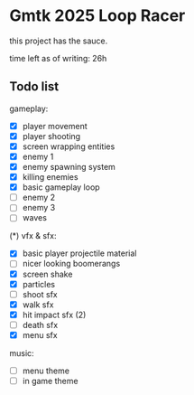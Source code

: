 # Gmtk 2025 Loop Racer

this project has the sauce.

time left as of writing: 26h

## Todo list

gameplay:
- [x] player movement
- [x] player shooting
- [x] screen wrapping entities
- [x] enemy 1
- [x] enemy spawning system
- [x] killing enemies
- [x] basic gameplay loop
- [ ] enemy 2
- [ ] enemy 3
- [ ] waves

(*) vfx & sfx:
- [x] basic player projectile material
- [ ] nicer looking boomerangs
- [x] screen shake
- [x] particles
- [ ] shoot sfx
- [x] walk sfx
- [x] hit impact sfx (2)
- [ ] death sfx
- [x] menu sfx

music:
- [ ] menu theme
- [ ] in game theme
